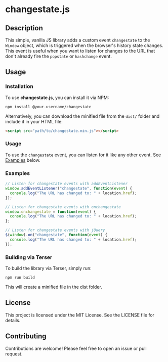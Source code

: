 # changestate.js

## Description

This simple, vanilla JS library adds a custom event `changestate` to the `Window` object, which is triggered when the browser's history state changes. This event is useful when you want to listen for changes to the URL that don't already fire the `popstate` or `hashchange` event.

## Usage

### Installation

To use **changestate.js**, you can install it via NPM:

```
npm install @your-username/changestate
```

Alternatively, you can download the minified file from the `dist/` folder and include it in your HTML file:

```html
<script src="path/to/changestate.min.js"></script>
```

### Usage

To use the `changestate` event, you can listen for it like any other event. See [Examples](#examples) below.

### Examples

```javascript
// Listen for changestate events with addEventListener
window.addEventListener("changestate", function(event) {
  console.log("The URL has changed to: " + location.href);
});

// Listen for changestate events with onchangestate
window.onchangestate = function(event) {
  console.log("The URL has changed to: " + location.href);
};

// Listen for changestate events with jQuery
$(window).on("changestate", function(event) {
  console.log("The URL has changed to: " + location.href);
});

```

### Building via Terser

To build the library via Terser, simply run:

```properties
npm run build
```

This will create a minified file in the dist folder.

## License

This project is licensed under the MIT License. See the LICENSE file for details.

## Contributing

Contributions are welcome! Please feel free to open an issue or pull request.
